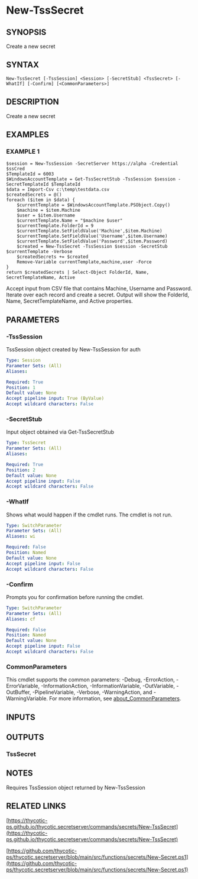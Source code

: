 # New-TssSecret

## SYNOPSIS
Create a new secret

## SYNTAX

```
New-TssSecret [-TssSession] <Session> [-SecretStub] <TssSecret> [-WhatIf] [-Confirm] [<CommonParameters>]
```

## DESCRIPTION
Create a new secret

## EXAMPLES

### EXAMPLE 1
```
$session = New-TssSession -SecretServer https://alpha -Credential $ssCred
$TemplateId = 6003
$WindowsAccountTemplate = Get-TssSecretStub -TssSession $session -SecretTemplateId $TemplateId
$data = Import-Csv c:\temp\testdata.csv
$createdSecrets = @()
foreach ($item in $data) {
    $currentTemplate = $WindowsAccountTemplate.PSObject.Copy()
    $machine = $item.Machine
    $user = $item.Username
    $currentTemplate.Name = "$machine $user"
    $currentTemplate.FolderId = 9
    $currentTemplate.SetFieldValue('Machine',$item.Machine)
    $currentTemplate.SetFieldValue('Username',$item.Username)
    $currentTemplate.SetFieldValue('Password',$item.Password)
    $created = New-TssSecret -TssSession $session -SecretStub $currentTemplate -Verbose
    $createdSecrets += $created
    Remove-Variable currentTemplate,machine,user -Force
}
return $createdSecrets | Select-Object FolderId, Name, SecretTemplateName, Active
```

Accept input from CSV file that contains Machine, Username and Password.
Iterate over each record and create a secret.
Output will show the FolderId, Name, SecretTemplateName, and Active properties.

## PARAMETERS

### -TssSession
TssSession object created by New-TssSession for auth

```yaml
Type: Session
Parameter Sets: (All)
Aliases:

Required: True
Position: 1
Default value: None
Accept pipeline input: True (ByValue)
Accept wildcard characters: False
```

### -SecretStub
Input object obtained via Get-TssSecretStub

```yaml
Type: TssSecret
Parameter Sets: (All)
Aliases:

Required: True
Position: 2
Default value: None
Accept pipeline input: False
Accept wildcard characters: False
```

### -WhatIf
Shows what would happen if the cmdlet runs.
The cmdlet is not run.

```yaml
Type: SwitchParameter
Parameter Sets: (All)
Aliases: wi

Required: False
Position: Named
Default value: None
Accept pipeline input: False
Accept wildcard characters: False
```

### -Confirm
Prompts you for confirmation before running the cmdlet.

```yaml
Type: SwitchParameter
Parameter Sets: (All)
Aliases: cf

Required: False
Position: Named
Default value: None
Accept pipeline input: False
Accept wildcard characters: False
```

### CommonParameters
This cmdlet supports the common parameters: -Debug, -ErrorAction, -ErrorVariable, -InformationAction, -InformationVariable, -OutVariable, -OutBuffer, -PipelineVariable, -Verbose, -WarningAction, and -WarningVariable. For more information, see [about_CommonParameters](http://go.microsoft.com/fwlink/?LinkID=113216).

## INPUTS

## OUTPUTS

### TssSecret
## NOTES
Requires TssSession object returned by New-TssSession

## RELATED LINKS

[https://thycotic-ps.github.io/thycotic.secretserver/commands/secrets/New-TssSecret](https://thycotic-ps.github.io/thycotic.secretserver/commands/secrets/New-TssSecret)

[https://github.com/thycotic-ps/thycotic.secretserver/blob/main/src/functions/secrets/New-Secret.ps1](https://github.com/thycotic-ps/thycotic.secretserver/blob/main/src/functions/secrets/New-Secret.ps1)

